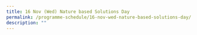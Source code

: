 ```yaml
---
title: 16 Nov (Wed) Nature based Solutions Day
permalink: /programme-schedule/16-nov-wed-nature-based-solutions-day/
description: ""
---
```

